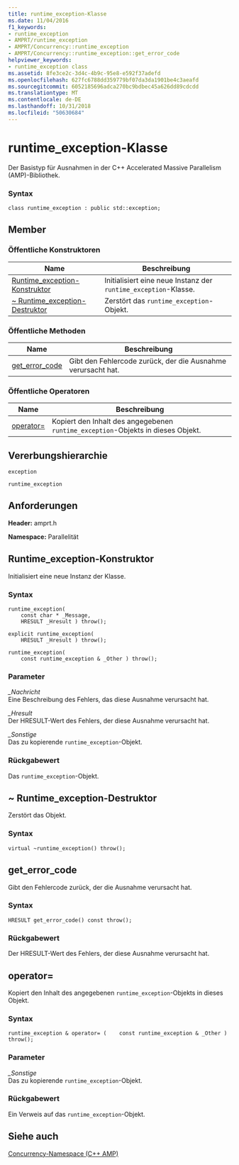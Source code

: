 ```yaml
---
title: runtime_exception-Klasse
ms.date: 11/04/2016
f1_keywords:
- runtime_exception
- AMPRT/runtime_exception
- AMPRT/Concurrency::runtime_exception
- AMPRT/Concurrency::runtime_exception::get_error_code
helpviewer_keywords:
- runtime_exception class
ms.assetid: 8fe3ce2c-3d4c-4b9c-95e8-e592f37adefd
ms.openlocfilehash: 627fc6788dd359779bf07da3da1901be4c3aeafd
ms.sourcegitcommit: 6052185696adca270bc9bdbec45a626dd89cdcdd
ms.translationtype: MT
ms.contentlocale: de-DE
ms.lasthandoff: 10/31/2018
ms.locfileid: "50630684"
---
```

# <a name="runtimeexception-class"></a>runtime_exception-Klasse

Der Basistyp für Ausnahmen in der C++ Accelerated Massive Parallelism (AMP)-Bibliothek.

### <a name="syntax"></a>Syntax

```
class runtime_exception : public std::exception;
```

## <a name="members"></a>Member

### <a name="public-constructors"></a>Öffentliche Konstruktoren

|Name|Beschreibung|
|----------|-----------------|
|[Runtime_exception-Konstruktor](#ctor)|Initialisiert eine neue Instanz der `runtime_exception`-Klasse.|
|[~ Runtime_exception-Destruktor](#dtor)|Zerstört das `runtime_exception`-Objekt.|

### <a name="public-methods"></a>Öffentliche Methoden

|Name|Beschreibung|
|----------|-----------------|
|[get_error_code](#runtime_exception__get_error_code)|Gibt den Fehlercode zurück, der die Ausnahme verursacht hat.|

### <a name="public-operators"></a>Öffentliche Operatoren

|Name|Beschreibung|
|----------|-----------------|
|[operator=](#operator_eq)|Kopiert den Inhalt des angegebenen `runtime_exception`-Objekts in dieses Objekt.|

## <a name="inheritance-hierarchy"></a>Vererbungshierarchie

`exception`

`runtime_exception`

## <a name="requirements"></a>Anforderungen

**Header:** amprt.h

**Namespace:** Parallelität

## <a name="runtime_exception__ctor"></a>  Runtime_exception-Konstruktor

Initialisiert eine neue Instanz der Klasse.

### <a name="syntax"></a>Syntax

```
runtime_exception(
    const char * _Message,
    HRESULT _Hresult ) throw();

explicit runtime_exception(
    HRESULT _Hresult ) throw();

runtime_exception(
    const runtime_exception & _Other ) throw();
```

### <a name="parameters"></a>Parameter

*_Nachricht*<br/>
Eine Beschreibung des Fehlers, das diese Ausnahme verursacht hat.

*_Hresult*<br/>
Der HRESULT-Wert des Fehlers, der diese Ausnahme verursacht hat.

*_Sonstige*<br/>
Das zu kopierende `runtime_exception`-Objekt.

### <a name="return-value"></a>Rückgabewert

Das `runtime_exception`-Objekt.

## <a name="dtor"></a>  ~ Runtime_exception-Destruktor

Zerstört das Objekt.

### <a name="syntax"></a>Syntax

```
virtual ~runtime_exception() throw();
```

## <a name="runtime_exception__get_error_code"></a>  get_error_code

Gibt den Fehlercode zurück, der die Ausnahme verursacht hat.

### <a name="syntax"></a>Syntax

```
HRESULT get_error_code() const throw();
```

### <a name="return-value"></a>Rückgabewert

Der HRESULT-Wert des Fehlers, der diese Ausnahme verursacht hat.

## <a name="runtime_exception__operator_eq"></a> operator=
  Kopiert den Inhalt des angegebenen `runtime_exception`-Objekts in dieses Objekt.

### <a name="syntax"></a>Syntax

```
runtime_exception & operator= (    const runtime_exception & _Other ) throw();
```

### <a name="parameters"></a>Parameter

*_Sonstige*<br/>
Das zu kopierende `runtime_exception`-Objekt.

### <a name="return-value"></a>Rückgabewert

Ein Verweis auf das `runtime_exception`-Objekt.

## <a name="see-also"></a>Siehe auch

[Concurrency-Namespace (C++ AMP)](concurrency-namespace-cpp-amp.md)
